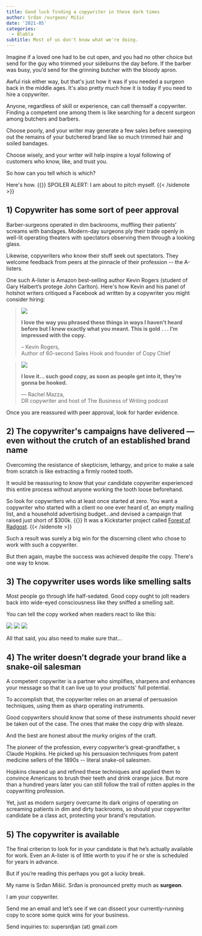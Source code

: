 ```yaml
---
title: Good luck finding a copywriter in these dark times
author: Srđan /surgeon/ Mišić
date: '2021-05'
categories:
  - Blabla
subtitle: Most of us don't know what we're doing.
---
```


Imagine if a loved one had to be cut open, and you had no other choice but send for the guy who trimmed your sideburns the day before. If the barber was busy, you’d send for the grinning butcher with the bloody apron.

Awful risk either way, but that's just how it was if you needed a surgeon back in the middle ages. It's also pretty much how it is today if you need to hire a copywriter.

Anyone, regardless of skill or experience, can call themself a copywriter. Finding a competent one among them is like searching for a decent surgeon among butchers and barbers.

Choose poorly, and your writer may generate a few sales before sweeping out the remains of your butchered brand like so much trimmed hair and soiled bandages.

Choose wisely, and your writer will help inspire a loyal following of customers who know, like, and trust you.

So how can you tell which is which?

Here's how.
{{<sidenote>}} SPOILER ALERT: I am about to pitch myself. {{< /sidenote >}} 

## 1) Copywriter has some sort of peer approval

Barber-surgeons operated in dim backrooms, muffling their patients’ screams with bandages. Modern-day surgeons ply their trade openly in well-lit operating theaters with spectators observing them through a looking glass.

Likewise, copywriters who know their stuff seek out spectators. They welcome feedback from peers at the pinnacle of their profession -- the A-listers.

One such A-lister is Amazon best-selling author Kevin Rogers (student of Gary Halbert’s protege John Carlton). Here's how Kevin and his panel of hotshot writers critiqued a Facebook ad written by a copywriter you might consider hiring:

> ![](/images/rogers.png)
>
> **I love the way you phrased these things in ways I haven’t heard before but I knew exactly what you meant. This is gold . . . I’m impressed with the copy.**
>
>  – Kevin Rogers,  
> Author of 60-second Sales Hook and founder of Copy Chief

>
> ![](/images/mazza.png)
>
> **I love it… such good copy, as soon as people get into it, they’re gonna be hooked.**
>
> — Rachel Mazza,  
> DR copywriter and host of The Business of Writing podcast

Once you are reassured with peer approval, look for harder evidence.

## 2) The copywriter's campaigns have delivered — even without the crutch of an established brand name

Overcoming the resistance of skepticism, lethargy, and price to make a sale from scratch is like extracting a firmly rooted tooth. 

It would be reassuring to know that your candidate copywriter experienced this entire process without anyone working the tooth loose beforehand. 

So look for copywriters who at least once started at zero. You want a copywriter who started with a client no one ever heard of, an empty mailing list, and a household advertising budget...and devised a campaign that raised just short of $300k.
{{<sidenote>}} It was a Kickstarter project called [Forest of Radgost](https://www.kickstarter.com). {{< /sidenote >}} 

Such a result was surely a big win for the discerning client who chose to work with such a copywriter.

But then again, maybe the success was achieved despite the copy. There's one way to know.

## 3) The copywriter uses words like smelling salts

Most people go through life half-sedated. Good copy ought to jolt readers back into wide-eyed consciousness like they sniffed a smelling salt.

You can tell the copy worked when readers react to like this:

![](/images/phil.png)
![](/images/joe.png)
![](/images/jim.png)

All that said, you also need to make sure that...

## 4) The writer doesn’t degrade your brand like a snake-oil salesman

A competent copywriter is a partner who simplifies, sharpens and enhances your message so that it can live up to your products' full potential.

To accomplish that, the copywriter relies on an arsenal of persuasion techniques, using them as sharp operating instruments.

Good copywriters should know that some of these instruments should never be taken out of the case. The ones that make the copy drip with sleaze.

And the best are honest about the murky origins of the craft.

The pioneer of the profession, every copywriter’s great-grandfather, s Claude Hopkins. He picked up his persuasion techniques from patent medicine sellers of the 1890s -- literal snake-oil salesmen.

Hopkins cleaned up and refined these techniques and applied them to convince Americans to brush their teeth and drink orange juice. But more than a hundred years later you can still follow the trail of rotten apples in the copywriting profession.

Yet, just as modern surgery overcame its dark origins of operating on screaming patients in dim and dirty backrooms, so should your copywriter candidate be a class act, protecting your brand's reputation.

## 5) The copywriter is available

The final criterion to look for in your candidate is that he’s actually available for work. Even an A-lister is of little worth to you if he or she is scheduled for years in advance.

But if you’re reading this perhaps you got a lucky break.

My name is Srđan Mišić. Srđan is pronounced pretty much as **surgeon**.

I am your copywriter.

Send me an email and let’s see if we can dissect your currently-running copy to score some quick wins for your business. 

Send inquiries to: supersrdjan (at) gmail.com


